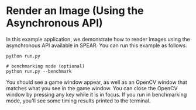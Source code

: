 # Render an Image (Using the Asynchronous API)

In this example application, we demonstrate how to render images using the asynchronous API available in SPEAR. You can run this example as follows.

```console
python run.py

# benchmarking mode (optional)
python run.py --benchmark
```

You should see a game window appear, as well as an OpenCV window that matches what you see in the game window. You can close the OpenCV window by pressing any key while it is in focus. If you run in benchmarking mode, you'll see some timing results printed to the terminal.
